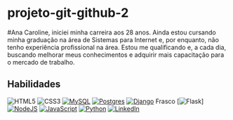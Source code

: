 # projeto-git-github-2
#Ana Caroline,
iniciei minha carreira aos 28 anos. Ainda estou cursando minha graduação na área de Sistemas para Internet e,
por enquanto, não tenho experiência profissional na área. Estou me qualificando e,
a cada dia, buscando melhorar meus conhecimentos e adquirir mais capacitação para o mercado de trabalho.

## Habilidades
![HTML5](https://img.shields.io/badge/HTML5-E34F26?style=for-the-badge&logo=html5&logoColor=white)
![CSS3](https://img.shields.io/badge/CSS3-1572B6?style=for-the-badge&logo=css3&logoColor=white)
[![MySQL](https://img.shields.io/badge/MySQL-4479A1?logo=mysql&logoColor=fff)](#)
[![Postgres](https://img.shields.io/badge/Postgres-%23316192.svg?logo=postgresql&logoColor=white)](#)
[![Django](https://img.shields.io/badge/Django-%23092E20.svg?logo=django&logoColor=white)](#)
Frasco	[![Flask](https://img.shields.io/badge/Flask-000?logo=flask&logoColor=fff)]
[![NodeJS](https://img.shields.io/badge/Node.js-6DA55F?logo=node.js&logoColor=white)](#)
[![JavaScript](https://img.shields.io/badge/JavaScript-F7DF1E?logo=javascript&logoColor=000)](#)
[![Python](https://img.shields.io/badge/Python-3776AB?logo=python&logoColor=fff)](#)
[![LinkedIn](https://custom-icon-badges.demolab.com/badge/LinkedIn-0A66C2?logo=linkedin-white&logoColor=fff)](#)
